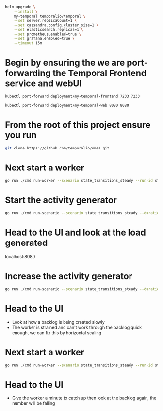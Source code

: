 ```bash
helm upgrade \
    --install \
    my-temporal temporalio/temporal \
    --set server.replicaCount=1 \
    --set cassandra.config.cluster_size=1 \
    --set elasticsearch.replicas=1 \
    --set prometheus.enabled=true \
    --set grafana.enabled=true \
    --timeout 15m
```
# Begin by ensuring the we are port-forwarding the Temporal Frontend service and webUI

```bash
kubectl port-forward deployment/my-temporal-frontend 7233 7233
```

```bash
kubectl port-forward deployment/my-temporal-web 8080 8080
```

# From the root of this project ensure you run
```bash
git clone https://github.com/temporalio/omes.git
```

# Next start a worker
```bash
go run ./cmd run-worker --scenario state_transitions_steady --run-id state_transitions_steady_test --language go
```

# Start the activity generator
```bash
go run ./cmd run-scenario --scenario state_transitions_steady --duration 2m --option state-transitions-per-second=100 --run-id state_transitions_steady_test &>> ../logs/state_transitions_steady.log
```

# Head to the UI and look at the load generated
localhost:8080

# Increase the activity generator
```bash
go run ./cmd run-scenario --scenario state_transitions_steady --duration 2m --option state-transitions-per-second=500 --run-id state_transitions_steady_test &>> ../logs/state_transitions_steady.log
```

# Head to the UI
- Look at how a backlog is being created slowly 
- The worker is strained and can't work through the backlog quick enough, we can fix this by horizontal scaling

# Next start a worker
```bash
go run ./cmd run-worker --scenario state_transitions_steady --run-id state_transitions_steady_test --language go
```

# Head to the UI
- Give the worker a minute to catch up then look at the backlog again, the number will be falling
